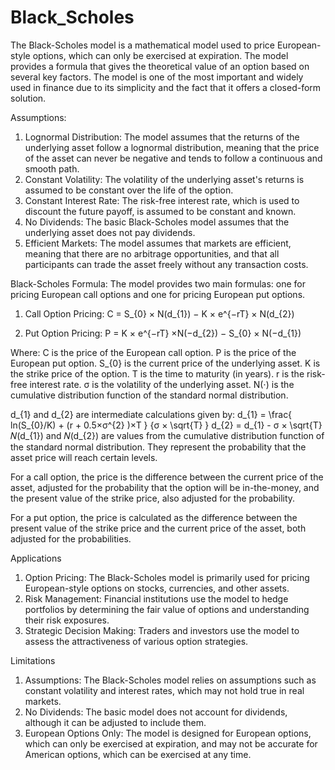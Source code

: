 # Black_Scholes

The Black-Scholes model is a mathematical model used to price European-style options, which can only be exercised at expiration. The model provides a formula that gives the theoretical value of an option based on several key factors. The model is one of the most important and widely used in finance due to its simplicity and the fact that it offers a closed-form solution.

Assumptions:
1) Lognormal Distribution: The model assumes that the returns of the underlying asset follow a lognormal distribution, meaning that the price of the asset can never be negative and tends to follow a continuous and smooth path.
2) Constant Volatility: The volatility of the underlying asset's returns is assumed to be constant over the life of the option.
3) Constant Interest Rate: The risk-free interest rate, which is used to discount the future payoff, is assumed to be constant and known.
4) No Dividends: The basic Black-Scholes model assumes that the underlying asset does not pay dividends.
5) Efficient Markets: The model assumes that markets are efficient, meaning that there are no arbitrage opportunities, and that all participants can trade the asset freely without any transaction costs.

Black-Scholes Formula:
The model provides two main formulas: one for pricing European call options and one for pricing European put options.
1) Call Option Pricing:
C = S_{0} × N(d_{1}) − K × e^{−rT} × N(d_{2})

2) Put Option Pricing:
P = K × e^{−rT} ×N(−d_{2}) − S_{0} × N(−d_{1})

Where:
C is the price of the European call option.
P is the price of the European put option.
S_{0} is the current price of the underlying asset.
K is the strike price of the option.
T is the time to maturity (in years).
r is the risk-free interest rate.
σ is the volatility of the underlying asset.
N(⋅) is the cumulative distribution function of the standard normal distribution.

d_{1} and d_{2} are intermediate calculations given by:
d_{1} = \frac{ ln(S_{0}/K) + (r + 0.5×σ^{2} )×T } {σ × \sqrt{T} }
d_{2} = d_{1} - σ × \sqrt{T}
​
𝑁(d_{1}) and 𝑁(d_{2}) are values from the cumulative distribution function of the standard normal distribution. They represent the probability that the asset price will reach certain levels.

For a call option, the price is the difference between the current price of the asset, adjusted for the probability that the option will be in-the-money, and the present value of the strike price, also adjusted for the probability.

For a put option, the price is calculated as the difference between the present value of the strike price and the current price of the asset, both adjusted for the probabilities.

Applications
1) Option Pricing: The Black-Scholes model is primarily used for pricing European-style options on stocks, currencies, and other assets.
2) Risk Management: Financial institutions use the model to hedge portfolios by determining the fair value of options and understanding their risk exposures.
3) Strategic Decision Making: Traders and investors use the model to assess the attractiveness of various option strategies.

   
Limitations
1) Assumptions: The Black-Scholes model relies on assumptions such as constant volatility and interest rates, which may not hold true in real markets.
2) No Dividends: The basic model does not account for dividends, although it can be adjusted to include them.
3) European Options Only: The model is designed for European options, which can only be exercised at expiration, and may not be accurate for American options, which can be exercised at any time.
